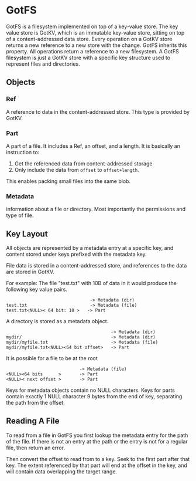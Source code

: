 # GotFS

GotFS is a filesystem implemented on top of a key-value store.
The key value store is GotKV, which is an immutable key-value store, sitting on top of a content-addressed data store.
Every operation on a GotKV store returns a new reference to a new store with the change.
GotFS inherits this property.
All operations return a reference to a new filesystem.
A GotFS filesystem is just a GotKV store with a specific key structure used to represent files and directories.

## Objects
### Ref
A reference to data in the content-addressed store.
This type is provided by GotKV.

### Part
A part of a file.  It includes a Ref, an offset, and a length.  It is basically an instruction to:

1. Get the referenced data from content-addressed storage
2. Only include the data from `offset` to `offset+length`.

This enables packing small files into the same blob.

### Metadata
information about a file or directory.
Most importantly the permissions and type of file.

## Key Layout 
All objects are represented by a metadata entry at a specific key, and content stored under keys
prefixed with the metadata key.

File data is stored in a content-addressed store, and references to the data are stored in GotKV.

For example: The file "test.txt" with 10B of data in it would produce the following key value pairs.
```
                                -> Metadata (dir)
test.txt                        -> Metadata (file)
test.txt<NULL>< 64 bit: 10 >   -> Part
```

A directory is stored as a metadata object.
```
                                        -> Metadata (dir)
mydir/                                  -> Metadata (dir)
mydir/myfile.txt                        -> Metadata (file)
mydir/myfile.txt<NULL><64 bit offset>   -> Part
```

It is possible for a file to be at the root
```
                            -> Metadata (file)
<NULL><64 bits      >       -> Part
<NULL>< next offset >       -> Part
```

Keys for metadata objects contain no NULL characters.
Keys for parts contain exactly 1 NULL character 9 bytes from the end of key, separating the path from the offset.

## Reading A File
To read from a file in GotFS you first lookup the metadata entry for the path of the file.
If there is not an entry at the path or the entry is not for a regular file, then return an error.

Then convert the offset to read from to a key.
Seek to the first part after that key.
The extent referenced by that part will end at the offset in the key, and will contain data overlapping the target range.

